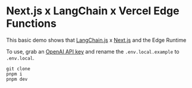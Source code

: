 # Next.js x LangChain x Vercel Edge Functions

This basic demo shows that [LangChain.js](https://github.com/hwchase17/langchainjs) x [Next.js](https://github.com/vercel/next.js) and the Edge Runtime

To use, grab an [OpenAI API key](https://platform.openai.com/account/api-keys) and rename the `.env.local.example` to `.env.local`. 


```
git clone
pnpm i 
pnpm dev
```
